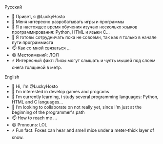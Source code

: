 Русский
- 👋 Привет, я @LuckyHosto
- 👀 Меня интересно разробатывать игры и программы
- 🌱 Я в настоящее время обучения изучаю несколько языков программирования: Python, HTML и языки C...
- 💞️ Я готовы сотрудничать пока не совсеми, так как я только в начале пути программиста
- 📫 Как со мной связаться ...
- 😄 Местоимений: ЛОЛ
- ⚡ Интересный факт: Лисы могут слышать и чуять мышей под слоем снега толщиной в метр.

<!---
LuckyHosto/Удачный хостинг - это "особый" репозиторий, потому что он "README.md` (этот файл) отображается в вашем профиле на GitHub.
Вы можете перейти по ссылке предварительного просмотра, чтобы ознакомиться с внесенными изменениями.
--->

<!--------------------------------------------------------------------------------------------------------------------------------->
English
- 👋 Hi, I’m @LuckyHosto
- 👀 I’m interested in develop games and programs
- 🌱 I’m currently learning, i study several programming languages: Python, HTML and C languages...
- 💞️ I’m looking to collaborate on not really yet, since I'm just at the beginning of the programmer's path
- 📫 How to reach me ...
- 😄 Pronouns: LOL
- ⚡ Fun fact: Foxes can hear and smell mice under a meter-thick layer of snow.

<!---
LuckyHosto/LuckyHosto is a ✨ special ✨ repository because its `README.md` (this file) appears on your GitHub profile.
You can click the Preview link to take a look at your changes.
--->
